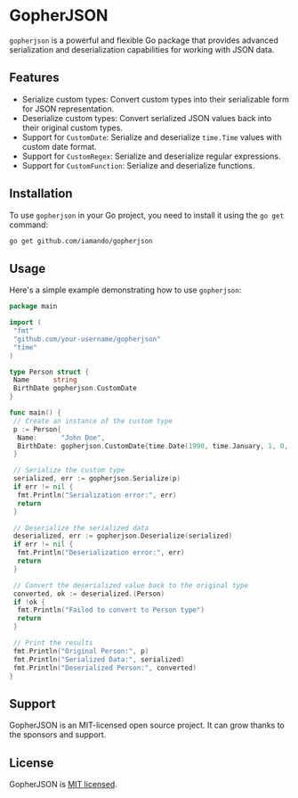 # GopherJSON

`gopherjson` is a powerful and flexible Go package that provides advanced serialization and deserialization capabilities for working with JSON data.

## Features

- Serialize custom types: Convert custom types into their serializable form for JSON representation.
- Deserialize custom types: Convert serialized JSON values back into their original custom types.
- Support for `CustomDate`: Serialize and deserialize `time.Time` values with custom date format.
- Support for `CustomRegex`: Serialize and deserialize regular expressions.
- Support for `CustomFunction`: Serialize and deserialize functions.

## Installation

To use `gopherjson` in your Go project, you need to install it using the `go get` command:

```bash
go get github.com/iamando/gopherjson
```

## Usage

Here's a simple example demonstrating how to use `gopherjson`:

```go
package main

import (
 "fmt"
 "github.com/your-username/gopherjson"
 "time"
)

type Person struct {
 Name      string
 BirthDate gopherjson.CustomDate
}

func main() {
 // Create an instance of the custom type
 p := Person{
  Name:      "John Doe",
  BirthDate: gopherjson.CustomDate{time.Date(1990, time.January, 1, 0, 0, 0, 0, time.UTC)},
 }

 // Serialize the custom type
 serialized, err := gopherjson.Serialize(p)
 if err != nil {
  fmt.Println("Serialization error:", err)
  return
 }

 // Deserialize the serialized data
 deserialized, err := gopherjson.Deserialize(serialized)
 if err != nil {
  fmt.Println("Deserialization error:", err)
  return
 }

 // Convert the deserialized value back to the original type
 converted, ok := deserialized.(Person)
 if !ok {
  fmt.Println("Failed to convert to Person type")
  return
 }

 // Print the results
 fmt.Println("Original Person:", p)
 fmt.Println("Serialized Data:", serialized)
 fmt.Println("Deserialized Person:", converted)
}
```

## Support

GopherJSON is an MIT-licensed open source project. It can grow thanks to the sponsors and support.

## License

GopherJSON is [MIT licensed](LICENSE).
